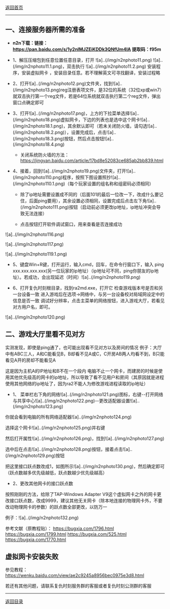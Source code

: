 [返回首页](/index.md)
***

## 一、连接服务器所需的准备

- **n2n下载：链接：https://pan.baidu.com/s/1y2nIMJZEiKDDk3QNfUm4IA  提取码：f95m**

- 1、解压压缩包到任意位置任意目录，打开
 ![a]..(/img/n2nphoto11.png) 
![a]..(/img/n2nphoto11.1.png)，双击执行 ![a]..(/img/n2nphoto11.2.png) 安装程序，安装虚拟网卡 ，安装目录任意。若不理解英文可寻找翻译，安装过程略



- 2、打开![a]..(/img/n2nphoto12.png)文件夹，找到![a]..(/img/n2nphoto13.png)reg注册表项文件，是32位的系统（32位xp或win7）就双击执行第一个reg文件，若是64位系统就双击执行第二个reg文件，弹出窗口点确定即可



- 3、打开![a]..(/img/n2nphoto17.png)，上方的下拉菜单选择![a]..(/img/n2nphoto18.png)虚拟网卡，下边的列表也是选中这个网卡![a]..(/img/n2nphoto18.1.png)，其余默认即可（若未关闭防火墙，请勾选![a]..(/img/n2nphoto18.2.png)），设置完成后，点击![a]..(/img/n2nphoto18.3.png)按钮，然后点击按钮![a]..(/img/n2nphoto18.4.png)

  -  关闭系统防火墙的方法：https://jingyan.baidu.com/article/17bd8e52083ce685ab2bb839.html






- 4、接着，回到![a]..(/img/n2nphoto19.png)文件夹，打开![a]..(/img/n2nphoto110.png)程序，按照下图设置照抄![a]..(/img/n2nphoto110.1.png)（每个玩家设置的组名称和组密码必须相同）

  -   除了ip地址需要设置成不同的（后面101的最后一位改一下，改成什么要记住，后面ping要用），其余设置必须相同，设置完成后点击左下角![a]..(/img/n2nphoto111.png)按钮（启动前必须更改ip地址，ip地址冲突会导致无法连接）

  - 点击[](./n2nphoto112.png)按钮打开软件调试窗口，用来查看是否连接成功

![a]..(/img/n2nphoto116.png)

![a]..(/img/n2nphoto117.png)

![a]..(/img/n2nphoto119.1.png)


- 5、键盘Win+R键，打开运行，输入cmd，回车，在命令行窗口下，输入 ping xxx.xxx.xxx.xxx(另一位玩家的ip地址）（ip地址可不同，ping你朋友的ip地址）。若成功，会出现延迟（时间）![a]..(/img/n2nphoto119.png)



- 6、打开复仇时刻根目录，找到ra2md.exe，打开它
检查游戏版本号是否和另一台设备一致
进入游戏后在选项→网络中，与另一台设备校对局域网设定中的信息是否一致
调试好分辨率，点击主菜单的网络按钮，进入游戏大厅，若看见对方用户名，即可。

![a]..(/img/n2nphoto120.png)



## 二、游戏大厅里看不见对方

实测发现，即使是ping通了，也可能出现看不见对方以及房间的情况
例子：大厅中有ABC三人，A和C能看见B，B却看不见A或C，C开房AB两人均看不到，B只能看见A开的房却不能看见A


这是因为主机A的IP地址和B不在一个段内
电脑不止一个网卡，而建房的时候是使用其他优先级高的网卡的ip地址，所以导致了看不见用户和房间（其原因就是进程使用其他网络的ip地址了，因为ra2不能人为修改游戏进程读取的ip地址）


- 1、
菜单栏右下角的网络![a]..(/img/n2nphoto121.png)图标，右键--打开网络与共享中心![a]..(/img/n2nphoto122.png)--更改适配器设置![a]..(/img/n2nphoto123.png)

你就会看到电脑的所有网络适配器![a]..(/img/n2nphoto124.png)

选择这个网卡![a]..(/img/n2nphoto125.png)并右键

然后打开属性![a]..(/img/n2nphoto126.png)，找到![a]..(/img/n2nphoto127.png)

选中后在点击![a]..(/img/n2nphoto128.png)按钮，接着点击![a]..(/img/n2nphoto129.png)按钮

把这里接口跃点数改成1，如图所示![a]..(/img/n2nphoto130.png)，然后确定即可（跃点数越多优先级越低，跃点数越少优先级越高）

- 2、更改其他网卡的接口跃点数

按照刚刚的方法，给除了TAP-Windows Adapter V9这个虚拟网卡之外的网卡更改接口跃点数，改成9999，建议其他无关网卡（除本地连接的物理网卡外，不要改动物理网卡的参数）的跃点数全部更改，以防万一

例子：![a]..(/img/n2nphoto132.png)






参考文献（原教程贴）：
https://bugxia.com/1796.html
https://bugxia.com/1799.html
https://bugxia.com/525.html
https://bugxia.com/1770.html


## 虚拟网卡安装失败

参见教程：https://wenku.baidu.com/view/ae2c9245a8956bec0975e3d8.html

若还有其他问题，请联系复仇时刻服务群的客服或者复仇时刻公测群的客服

***
[返回目录](/QuestionNAnswer/index.md)
